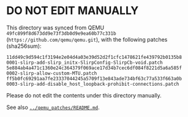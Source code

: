 # DO NOT EDIT MANUALLY

This directory was synced from QEMU `49fc899f8d673dd9e73f3db0d9e9ea60b77c331b` (`https://github.com/qemu/qemu.git`),
with the following patches (sha256sum):
```
11dd49c9d594c1f3194e2e04d4a03e39d52d2f1cfc1478621fe439792b0135b8  0001-slirp-add-slirp_initx-SlirpConfig-SlirpCb-void.patch
5e884ab4a471c1360e24c364379f069ace17d34b7cec6df084f8221d5a6a585f  0002-slirp-allow-custom-MTU.patch
ff5b0fc69291aa7fe23337044245a5709f13e843ade734bf63c77a533f663a0b  0003-slirp-add-disable_host_loopback-prohibit-connections.patch
```

Please do not edit the contents under this directory manually.

See also [`../qemu_patches/README.md`](../qemu_patches/README.md).

